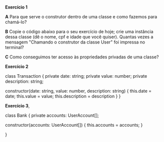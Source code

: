 **Exercício 1**

**A**
Para que serve o construtor dentro de uma classe e como fazemos para chamá-lo?

**B**
Copie o código abaixo para o seu exercício de hoje; crie uma instância dessa classe (dê o nome, cpf e idade que você quiser). Quantas vezes a mensagem "Chamando o construtor da classe User" foi impressa no terminal?

**C**
Como conseguimos ter acesso às propriedades privadas de uma classe?

**Exercício 2**

class Transaction {
  private date: string;
  private value: number;
  private description: string;
  
  constructor(date: string, value: number, description: string) {
    this.date = date;
    this.value = value;
    this.description = description
  }
}

**Exercício 3**,

class Bank {
  private accounts: UserAccount[];

  constructor(accounts: UserAccount[]) {
    this.accounts = accounts;
  }

}